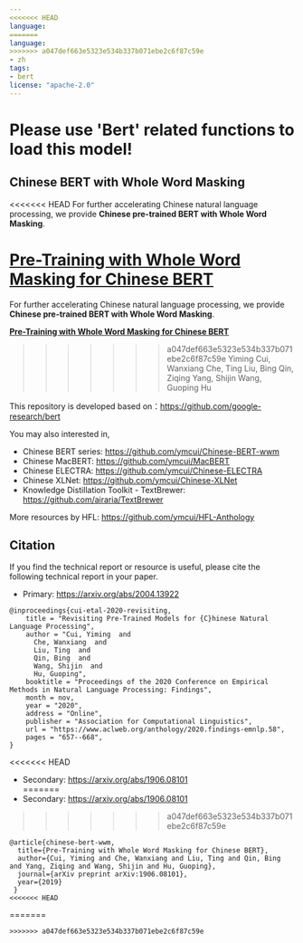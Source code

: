```yaml
---
<<<<<<< HEAD
language: 
=======
language:
>>>>>>> a047def663e5323e534b337b071ebe2c6f87c59e
- zh
tags:
- bert
license: "apache-2.0"
---
```


# Please use 'Bert' related functions to load this model!

## Chinese BERT with Whole Word Masking
<<<<<<< HEAD
For further accelerating Chinese natural language processing, we provide **Chinese pre-trained BERT with Whole Word Masking**. 

**[Pre-Training with Whole Word Masking for Chinese BERT](https://arxiv.org/abs/1906.08101)**  
=======
For further accelerating Chinese natural language processing, we provide **Chinese pre-trained BERT with Whole Word Masking**.

**[Pre-Training with Whole Word Masking for Chinese BERT](https://arxiv.org/abs/1906.08101)**
>>>>>>> a047def663e5323e534b337b071ebe2c6f87c59e
Yiming Cui, Wanxiang Che, Ting Liu, Bing Qin, Ziqing Yang, Shijin Wang, Guoping Hu

This repository is developed based on：https://github.com/google-research/bert

You may also interested in,
- Chinese BERT series: https://github.com/ymcui/Chinese-BERT-wwm
- Chinese MacBERT: https://github.com/ymcui/MacBERT
- Chinese ELECTRA: https://github.com/ymcui/Chinese-ELECTRA
- Chinese XLNet: https://github.com/ymcui/Chinese-XLNet
- Knowledge Distillation Toolkit - TextBrewer: https://github.com/airaria/TextBrewer

More resources by HFL: https://github.com/ymcui/HFL-Anthology

## Citation
If you find the technical report or resource is useful, please cite the following technical report in your paper.
- Primary: https://arxiv.org/abs/2004.13922
```
@inproceedings{cui-etal-2020-revisiting,
    title = "Revisiting Pre-Trained Models for {C}hinese Natural Language Processing",
    author = "Cui, Yiming  and
      Che, Wanxiang  and
      Liu, Ting  and
      Qin, Bing  and
      Wang, Shijin  and
      Hu, Guoping",
    booktitle = "Proceedings of the 2020 Conference on Empirical Methods in Natural Language Processing: Findings",
    month = nov,
    year = "2020",
    address = "Online",
    publisher = "Association for Computational Linguistics",
    url = "https://www.aclweb.org/anthology/2020.findings-emnlp.58",
    pages = "657--668",
}
```
<<<<<<< HEAD
- Secondary: https://arxiv.org/abs/1906.08101  
=======
- Secondary: https://arxiv.org/abs/1906.08101
>>>>>>> a047def663e5323e534b337b071ebe2c6f87c59e
```
@article{chinese-bert-wwm,
  title={Pre-Training with Whole Word Masking for Chinese BERT},
  author={Cui, Yiming and Che, Wanxiang and Liu, Ting and Qin, Bing and Yang, Ziqing and Wang, Shijin and Hu, Guoping},
  journal={arXiv preprint arXiv:1906.08101},
  year={2019}
 }
<<<<<<< HEAD
```
=======
```
>>>>>>> a047def663e5323e534b337b071ebe2c6f87c59e
